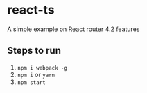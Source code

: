 # react-ts
A simple example on React router 4.2 features

## Steps to run
1. `npm i webpack -g`
2. `npm i` or `yarn`
3. `npm start`
